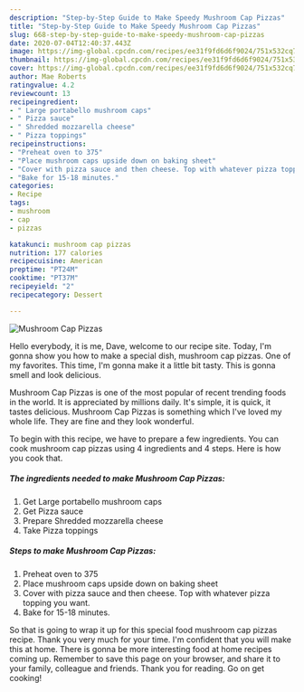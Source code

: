 ```yaml
---
description: "Step-by-Step Guide to Make Speedy Mushroom Cap Pizzas"
title: "Step-by-Step Guide to Make Speedy Mushroom Cap Pizzas"
slug: 668-step-by-step-guide-to-make-speedy-mushroom-cap-pizzas
date: 2020-07-04T12:40:37.443Z
image: https://img-global.cpcdn.com/recipes/ee31f9fd6d6f9024/751x532cq70/mushroom-cap-pizzas-recipe-main-photo.jpg
thumbnail: https://img-global.cpcdn.com/recipes/ee31f9fd6d6f9024/751x532cq70/mushroom-cap-pizzas-recipe-main-photo.jpg
cover: https://img-global.cpcdn.com/recipes/ee31f9fd6d6f9024/751x532cq70/mushroom-cap-pizzas-recipe-main-photo.jpg
author: Mae Roberts
ratingvalue: 4.2
reviewcount: 13
recipeingredient:
- " Large portabello mushroom caps"
- " Pizza sauce"
- " Shredded mozzarella cheese"
- " Pizza toppings"
recipeinstructions:
- "Preheat oven to 375"
- "Place mushroom caps upside down on baking sheet"
- "Cover with pizza sauce and then cheese. Top with whatever pizza topping you want."
- "Bake for 15-18 minutes."
categories:
- Recipe
tags:
- mushroom
- cap
- pizzas

katakunci: mushroom cap pizzas 
nutrition: 177 calories
recipecuisine: American
preptime: "PT24M"
cooktime: "PT37M"
recipeyield: "2"
recipecategory: Dessert

---
```



![Mushroom Cap Pizzas](https://img-global.cpcdn.com/recipes/ee31f9fd6d6f9024/751x532cq70/mushroom-cap-pizzas-recipe-main-photo.jpg)

Hello everybody, it is me, Dave, welcome to our recipe site. Today, I'm gonna show you how to make a special dish, mushroom cap pizzas. One of my favorites. This time, I'm gonna make it a little bit tasty. This is gonna smell and look delicious.



Mushroom Cap Pizzas is one of the most popular of recent trending foods in the world. It is appreciated by millions daily. It's simple, it is quick, it tastes delicious. Mushroom Cap Pizzas is something which I've loved my whole life. They are fine and they look wonderful.


To begin with this recipe, we have to prepare a few ingredients. You can cook mushroom cap pizzas using 4 ingredients and 4 steps. Here is how you cook that.

<!--inarticleads1-->

##### The ingredients needed to make Mushroom Cap Pizzas:

1. Get  Large portabello mushroom caps
1. Get  Pizza sauce
1. Prepare  Shredded mozzarella cheese
1. Take  Pizza toppings




<!--inarticleads2-->

##### Steps to make Mushroom Cap Pizzas:

1. Preheat oven to 375
1. Place mushroom caps upside down on baking sheet
1. Cover with pizza sauce and then cheese. Top with whatever pizza topping you want.
1. Bake for 15-18 minutes.




So that is going to wrap it up for this special food mushroom cap pizzas recipe. Thank you very much for your time. I'm confident that you will make this at home. There is gonna be more interesting food at home recipes coming up. Remember to save this page on your browser, and share it to your family, colleague and friends. Thank you for reading. Go on get cooking!
